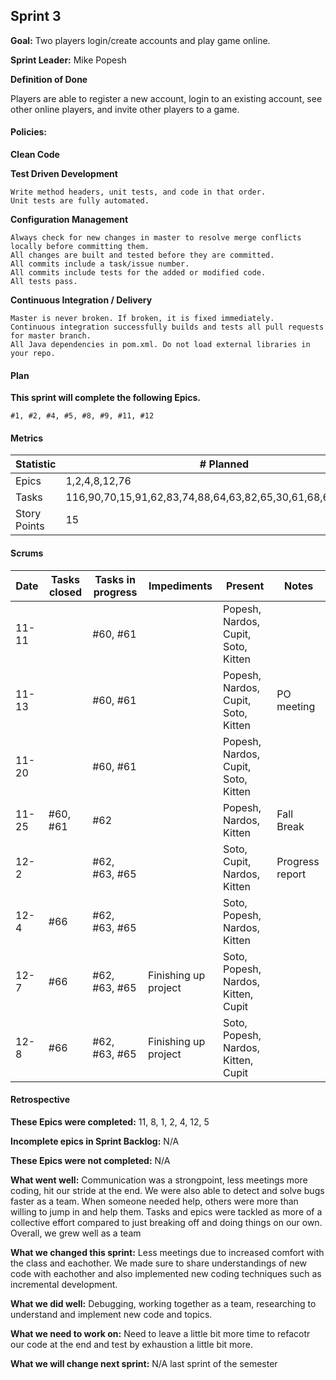 ## Sprint 3

**Goal:** Two players login/create accounts and play game online.

**Sprint Leader:** Mike Popesh

**Definition of Done**

Players are able to register a new account, login to an existing account, see other online players, and invite other players to a game.

#### Policies:

**Clean Code**


**Test Driven Development**

    Write method headers, unit tests, and code in that order.
    Unit tests are fully automated.
   
**Configuration Management**

    Always check for new changes in master to resolve merge conflicts locally before committing them.
    All changes are built and tested before they are committed.
    All commits include a task/issue number.
    All commits include tests for the added or modified code.
    All tests pass.

**Continuous Integration / Delivery**

    Master is never broken. If broken, it is fixed immediately.
    Continuous integration successfully builds and tests all pull requests for master branch.
    All Java dependencies in pom.xml. Do not load external libraries in your repo.

#### Plan

**This sprint will complete the following Epics.**

    #1, #2, #4, #5, #8, #9, #11, #12


#### Metrics

| Statistic |	# Planned |	# Completed |
|---|---|---|
|Epics |1,2,4,8,12,76|1,2,4,8,12,76|
|Tasks|116,90,70,15,91,62,83,74,88,64,63,82,65,30,61,68,67,59,58,19|116,90,70,15,91,62,83,74,88,64,63,82,65,30,61,68,67,59,58,19|
|Story Points|15|15|


#### Scrums

|Date |	Tasks closed |Tasks in progress |	Impediments  | Present   | Notes |
|---|---|---|---|---|---|
|11-11||#60, #61||Popesh, Nardos, Cupit, Soto, Kitten||
|11-13||#60, #61||Popesh, Nardos, Cupit, Soto, Kitten|PO meeting|
|11-20||#60, #61||Popesh, Nardos, Cupit, Soto, Kitten||
|11-25|#60, #61|#62||Popesh, Nardos, Kitten|Fall Break|
|12-2||#62, #63, #65||Soto, Cupit, Nardos, Kitten|Progress report|
|12-4|#66|#62, #63, #65||Soto, Popesh, Nardos, Kitten||
|12-7|#66|#62, #63, #65|Finishing up project|Soto, Popesh, Nardos, Kitten, Cupit||
|12-8|#66|#62, #63, #65|Finishing up project|Soto, Popesh, Nardos, Kitten, Cupit||

#### Retrospective

**These Epics were completed:**
11, 8, 1, 2, 4, 12, 5

**Incomplete epics in Sprint Backlog:**
N/A

**These Epics were not completed:**
N/A

**What went well:**
Communication was a strongpoint, less meetings more coding, hit our stride at the end. We were also able to detect and solve bugs faster as a team. When someone needed help, others were more than willing to jump in and help them. Tasks and epics were tackled as more of a collective effort compared to just breaking off and doing things on our own. Overall, we grew well as a team

**What we changed this sprint:**
Less meetings due to increased comfort with the class and eachother. We made sure to share understandings of new code with eachother and also implemented new coding techniques such as incremental development.  
    
**What we did well:**
Debugging, working together as a team, researching to understand and implement new code and topics.

**What we need to work on:**
Need to leave a little bit more time to refacotr our code at the end and test by exhaustion a little bit more. 

**What we will change next sprint:**
N/A last sprint of the semester
    

